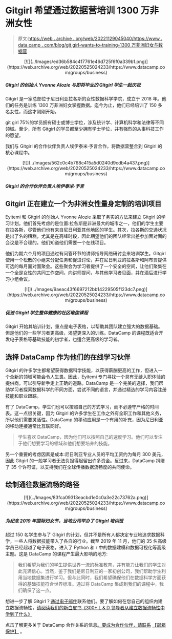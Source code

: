 # Gitgirl 希望通过数据营培训 1300 万非洲女性

> 原文:[https://web . archive . org/web/20221129045040/https://www . data camp . com/blog/git girl-wants-to-training-1300 万非洲妇女与数据营](https://web.archive.org/web/20221129045040/https://www.datacamp.com/blog/gitgirl-wants-to-train-13-million-african-women-with-datacamp)

<center>[![](../Images/ed36b584c417761e46d725f6f0a339b1.png)](https://web.archive.org/web/20220525024233/https://www.datacamp.com/groups/business)</center>

##### Gitgirl 的创始人 Yvonne Alozie 与即将毕业的 Gitgirl 学生一起庆祝

Gitgirl 是一家总部位于尼日利亚拉各斯的女性数据科学学院，成立于 2018 年。他们的任务是训练 1300 万非洲妇女掌握数据。迄今为止，他们已经培训了 150 多名女性，而这才刚刚开始。

git girl 75%的学员拥有硕士或博士学位，涉及统计学、计算机科学和法律等不同领域。至少，所有 Gitgirl 的学员都至少拥有学士学位，并有强烈的从事科技工作的愿望。

我们与 Gitgirl 的合作伙伴负责人埃伊泰米·予言合作，将数据营整合到 Gitgirl 的核心课程中。

<center>[![](../Images/562c0c4b768c415a5d0240d9cdb4a437.png)](https://web.archive.org/web/20220525024233/https://www.datacamp.com/groups/business)</center>

##### Gitgirl 的合作伙伴负责人埃伊泰米·予言

## Gitgirl 正在建立一个为非洲女性量身定制的培训项目

Eyitemi 和 Gitgirl 的创始人 Yvonne Alozie 采取了务实的方法来建立 Gitgirl 的学习计划。他们首先考虑的是位置:拉各斯是非洲最大的城市之一，他们的学生主要在拉各斯，尽管他们也有来自尼日利亚其他地区的学生。其次，拉各斯的交通状况是出了名的糟糕，尤其是在高峰时段，因此期望他们的团队经常出差参加面对面的会议是不合理的。他们知道他们需要一个在线项目。

他们为期六个月的项目通过有问答环节的讲师指导网络研讨会来培训学生。Gitgirl 使用一个松散的小组来分配任务和促进讨论，并在尼日利亚的拉各斯和阿布贾提供可选的每月面对面聚会。这些聚会为学习者提供了一个安全的空间，让他们聚集在一个全是女性的共同工作空间，向讲师提问，与其他学习者见面，并在酒后进行学习小组会议。

<center>[![](../Images/9aeac43f6697212bb14229505f123dc7.png)](https://web.archive.org/web/20220525024233/https://www.datacamp.com/groups/business)</center>

##### 促进 Gitgirl 学生整体健康的社区瑜伽课程

Gitgirl 开始其培训计划，重点是电子表格，以帮助其团队建立强大的数据基础。但是他们的一些学习者更高级，渴望更深入的训练。DataCamp 的课程既适合开发电子表格等基础技能的初学者，也适合更高级的学习者。

## 选择 DataCamp 作为他们的在线学习伙伴

Gitgirl 的许多学生都希望获得数据科学技能，以获得薪酬更高的工作，但进入一个全新的领域可能会令人生畏。因此，Eyitemi 专门寻找一个具有无缝入职体验的提供商，可以引导新手走上正确的道路。DataCamp 是一个完美的选择，我们帮助学习者探索数据科学的不同方面，尝试不同的语言，并通过精选的学习内容注册技能和职业跟踪。

有了 DataCamp，学生们也可以按照自己的方式学习，而不必遵守严格的时间表。这一点很关键，因为 Gitgirl 的许多学生在工作之外有全职工作和其他义务，所以他们需要灵活性。DataCamp 的移动应用是一个有用的补充，因为尼日利亚的移动连接通常比互联网好。

> 学生喜欢 DataCamp，因为他们可以按照自己的速度学习。他们可以专注于他们想要学习的领域和他们想要培养的技能。

另一个重要的考虑因素是成本:尼日利亚专业人员的平均工资约为每月 300 美元，因此 Gitgirl 的一般学习者无法负担得起留出许多资金。反过来，DataCamp 捐赠了 35 个许可证，以支持我们在全球传播数据流畅度的共同使命。

## 绘制通往数据流畅的路径

<center>[![](../Images/83fca09313eacbd1e0c0a3e22c73762a.png)](https://web.archive.org/web/20220525024233/https://www.datacamp.com/groups/business)</center>

##### 为纪念 2019 年国际妇女节，当地公司举办了 Gitgirl 培训班

超过 150 名学生参与了 Gitgirl 的计划，但并不是所有人都决定专业地追求数据科学，一些人将数据技能带入了各自的行业。截至 2019 年 11 月，他们的 35 名高级学员已经超越了电子表格，进入了 Python 和 r 中的数据建模和数据可视化等高级主题。这是 DataCamp 的课程产生最大影响的地方:

> 我们希望为我们的学生提供世界一流的标准教育，并有能力让我们的学生对此充满信心。当然，鉴于我们是尼日利亚的一家初创公司，我们帮助学生利用当地数据集进行学习。但与此同时，我们希望确保他们在数据科学方面获得的基础技能符合世界标准。通过将 DataCamp 集成到我们的课程中，我们确保了这一点。

想进一步了解 Gitgirl？[通过电子邮件](/web/20220525024233/https://www.datacamp.com/cdn-cgi/l/email-protection#07606e73606e756b6e696e736e66736e716247606a666e6b2964686a)联系他们。要了解如何在您自己的组织内建立数据流畅性，[请阅读我们的新白皮书《300+ L & D 领导者从建立数据流畅性中学到了什么》](https://web.archive.org/web/20220525024233/https://www.datacamp.com/resources/whitepapers/what-300-l-and-d-leaders-have-learned-about-data-fluency)

点击了解更多关于 DataCamp 合作关系的信息[。要成为合作伙伴，请联系](https://web.archive.org/web/20220525024233/https://www.datacamp.com/community/blog) [【邮箱保护】](/web/20220525024233/https://www.datacamp.com/cdn-cgi/l/email-protection#0c6b657a696d7b6d754c686d786d6f6d617c226f6361) 。